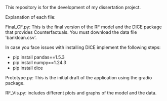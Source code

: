 This repository is for the development of my dissertation project.

 Explanation of each file:

Final_CF.py: This is the final version of the RF model and the DICE package that provides Counterfactuals. You must download the data file 'bankloan.csv'. 

In case you face issues with installing DICE implement the following steps:
- pip install pandas==1.5.3
- pip install numpy==1.24.3
- pip install dice

Prototype.py: This is the initial draft of the application using the gradio package.

RF_Vis.py: includes different plots and graphs of the model and the data.


